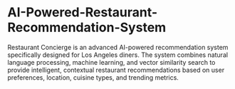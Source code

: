 # AI-Powered-Restaurant-Recommendation-System
Restaurant Concierge is an advanced AI-powered recommendation system specifically designed for Los Angeles diners. The system combines natural language processing, machine learning, and vector similarity search to provide intelligent, contextual restaurant recommendations based on user preferences, location, cuisine types, and trending metrics.
